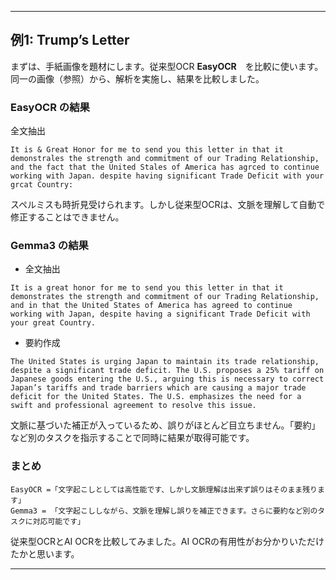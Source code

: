 
---

## 例1: Trump’s Letter

まずは、手紙画像を題材にします。従来型OCR **EasyOCR**　を比較に使います。同一の画像（参照）から、解析を実施し、結果を比較しました。

### **EasyOCR の結果**

全文抽出
```
It is & Great Honor for me to send you this letter in that it demonstrales the strength and commitment of our Trading Relationship, and the fact that the United Stales of America has agrced to continue working with Japan. despite having significant Trade Deficit with your grcat Country:
```
スペルミスも時折見受けられます。しかし従来型OCRは、文脈を理解して自動で修正することはできません。

### **Gemma3 の結果**

* 全文抽出
```
It is a great honor for me to send you this letter in that it demonstrates the strength and commitment of our Trading Relationship, and in that the United States of America has agreed to continue working with Japan, despite having a significant Trade Deficit with your great Country.
```

* 要約作成
```
The United States is urging Japan to maintain its trade relationship, despite a significant trade deficit. The U.S. proposes a 25% tariff on Japanese goods entering the U.S., arguing this is necessary to correct Japan’s tariffs and trade barriers which are causing a major trade deficit for the United States. The U.S. emphasizes the need for a swift and professional agreement to resolve this issue.
```

文脈に基づいた補正が入っているため、誤りがほとんど目立ちません。「要約」など別のタスクを指示することで同時に結果が取得可能です。

### **まとめ**

```
EasyOCR =「文字起こしとしては高性能です、しかし文脈理解は出来ず誤りはそのまま残ります」
Gemma3 = 「文字起こししながら、文脈を理解し誤りを補正できます。さらに要約など別のタスクに対応可能です」
```

従来型OCRとAI OCRを比較してみました。AI OCRの有用性がお分かりいただけたかと思います。

---

